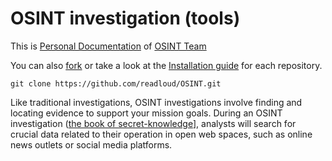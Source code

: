 # OSINT investigation (tools)

This is [Personal Documentation](https://github.com/readloud/readloud/wiki) of [OSINT Team](/OSINT_Team_Links/README.md)

You can also <a href="https://github.com/readloud/OSINT-Tools/fork">fork</a> or take a look at the <a href="https://github.com/git-guides/install-git">Installation guide</a> for each repository.

~~~git
git clone https://github.com/readloud/OSINT.git
~~~

Like traditional investigations, OSINT investigations involve finding and locating evidence to support your mission goals. 
During an OSINT investigation ([the book of secret-knowledge](https://github.com/readloud/OSINT/wiki)], analysts will search for crucial data related to their operation in open web spaces, such as online news outlets or social media platforms.
